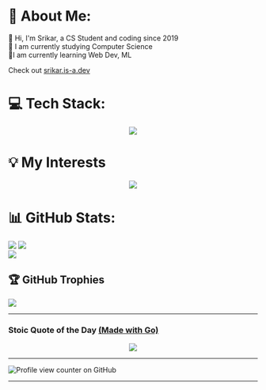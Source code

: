 # 💫 About Me:
🚀 Hi, I'm Srikar, a CS Student and coding since 2019<br>🔭 I am currently studying Computer Science<br>🌱I am currently learning Web Dev, ML<br>

Check out <a href="https://srikar.is-a.dev" target="_blank" rel="noopener noreferrer">srikar.is-a.dev</a>


# 💻 Tech Stack:

<p align="center">
  <a href="https://skillicons.dev">
    <img src="https://skillicons.dev/icons?i=html,css,js,ts,react,angular,p5js,processing,flutter,dart,express,python,go,c,cpp,bash,arduino,raspberrypi&theme=light&perline=6" />
  </a>
</p>

# 💡 My Interests
<!---https://github.com/user-attachments/assets/7a1cc3d7-5d61-4351-a089-7afe264f3e38-->

<p align="center">
  <img src="https://github.com/user-attachments/assets/0f5a945a-f0cf-40f8-bfcc-fb874784bfdb">
</p>






# 📊 GitHub Stats:
![](https://github-readme-stats.vercel.app/api?username=Mystery-Coder&theme=neon&hide_border=true&include_all_commits=true)
![](https://github-readme-streak-stats.herokuapp.com/?user=Mystery-Coder&theme=neon&hide_border=true)<br/>
![](https://github-readme-stats.vercel.app/api/top-langs/?username=Mystery-Coder&theme=neon&hide_border=true&include_all_commits=true&layout=compact)

## 🏆 GitHub Trophies
![](https://github-profile-trophy.vercel.app/?username=Mystery-Coder&theme=algolia&no-frame=false&no-bg=false&margin-w=4)

---

### Stoic Quote of the Day <a href="https://github.com/Mystery-Coder/go-stoic-quotes">(Made with Go)</a>
<p align="center">
  <img src="https://go-stoic-quotes-production.up.railway.app/stoic-quote-svg?theme=random&t=1221">
</p>

---
![Profile view counter on GitHub](https://komarev.com/ghpvc/?username=Mystery-Coder)

---

<!-- Proudly created with GPRM ( https://gprm.itsvg.in ) -->
